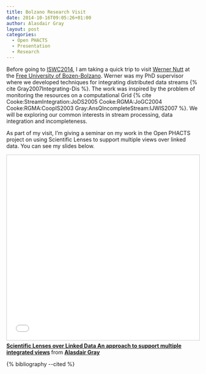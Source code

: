 ```yaml
---
title: Bolzano Research Visit
date: 2014-10-16T09:05:26+01:00
author: Alasdair Gray
layout: post
categories:
  - Open PHACTS
  - Presentation
  - Research
---
```

Before going to [ISWC2014](iswc2014.semanticweb.org), I am taking a quick trip to visit [Werner Nutt](http://www.inf.unibz.it/~nutt/) at the [Free University of Bozen-Bolzano](http://www.inf.unibz.it/). Werner was my PhD supervisor where we developed techniques for integrating distributed data streams {% cite Gray2007Integrating-Dis %}. The work was inspired by the problem of monitoring the resources on a computational Grid {% cite Cooke:StreamIntegration:JoDS2005 Cooke:RGMA:JoGC2004 Cooke:RGMA:CoopIS2003 Gray:AnsQIncompleteStream:IJWIS2007 %}. We will be exploring our common interests in stream processing, data integration and incompleteness.

As part of my visit, I’m giving a seminar on my work in the Open PHACTS project on using Scientific Lenses to support multiple views over linked data. You can see my slides below.

<!--more-->

<iframe src="//www.slideshare.net/slideshow/embed_code/key/IEYLQ5vYEBZ3sN" width="595" height="485" frameborder="0" marginwidth="0" marginheight="0" scrolling="no" style="border:1px solid #CCC; border-width:1px; margin-bottom:5px; max-width: 100%;" allowfullscreen> </iframe> <div style="margin-bottom:5px"> <strong> <a href="//www.slideshare.net/alasdair_gray/scientific-lenses-over-linked-data-an-approach-to-support-multiple-integrated-views" title="Scientific Lenses over Linked Data An approach to support multiple integrated views" target="_blank">Scientific Lenses over Linked Data An approach to support multiple integrated views</a> </strong> from <strong><a href="https://www.slideshare.net/alasdair_gray" target="_blank">Alasdair Gray</a></strong> </div>

{% bibliography --cited %}